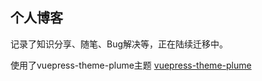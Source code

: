 ## 个人博客

记录了知识分享、随笔、Bug解决等，正在陆续迁移中。

使用了vuepress-theme-plume主题
[vuepress-theme-plume](https://djdg.cn/note/vuepress-theme-plume/)